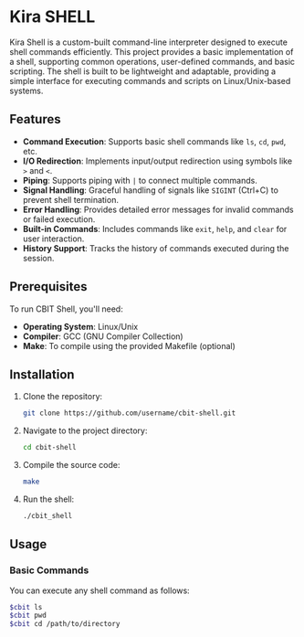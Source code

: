 # Kira SHELL 

Kira Shell is a custom-built command-line interpreter designed to execute shell commands efficiently. This project provides a basic implementation of a shell, supporting common operations, user-defined commands, and basic scripting. The shell is built to be lightweight and adaptable, providing a simple interface for executing commands and scripts on Linux/Unix-based systems.

## Features

- **Command Execution**: Supports basic shell commands like `ls`, `cd`, `pwd`, etc.
- **I/O Redirection**: Implements input/output redirection using symbols like `>` and `<`.
- **Piping**: Supports piping with `|` to connect multiple commands.
- **Signal Handling**: Graceful handling of signals like `SIGINT` (Ctrl+C) to prevent shell termination.
- **Error Handling**: Provides detailed error messages for invalid commands or failed execution.
- **Built-in Commands**: Includes commands like `exit`, `help`, and `clear` for user interaction.
- **History Support**: Tracks the history of commands executed during the session.

## Prerequisites

To run CBIT Shell, you'll need:

- **Operating System**: Linux/Unix
- **Compiler**: GCC (GNU Compiler Collection)
- **Make**: To compile using the provided Makefile (optional)

## Installation

1. Clone the repository:
    ```bash
    git clone https://github.com/username/cbit-shell.git
    ```

2. Navigate to the project directory:
    ```bash
    cd cbit-shell
    ```

3. Compile the source code:
    ```bash
    make
    ```

4. Run the shell:
    ```bash
    ./cbit_shell
    ```

## Usage

### Basic Commands

You can execute any shell command as follows:

```bash
$cbit ls
$cbit pwd
$cbit cd /path/to/directory
